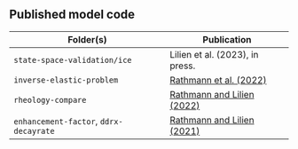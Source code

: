 ## Published model code

| Folder(s) | Publication |
| --- | --- |
| `state-space-validation/ice`| Lilien et al. (2023), in press. |
| `inverse-elastic-problem` | [Rathmann et al. (2022)](https://doi.org/10.1098/rspa.2022.0574) |
| `rheology-compare` | [Rathmann and Lilien (2022)](https://doi.org/10.1017/jog.2022.33) |
| `enhancement-factor`, `ddrx-decayrate` | [Rathmann and Lilien (2021)](https://doi.org/10.1017/jog.2021.88) |
